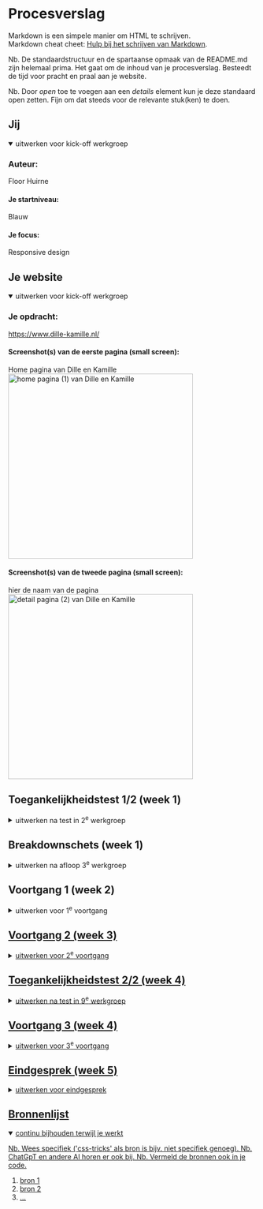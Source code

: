 # Procesverslag
Markdown is een simpele manier om HTML te schrijven.  
Markdown cheat cheet: [Hulp bij het schrijven van Markdown](https://github.com/adam-p/markdown-here/wiki/Markdown-Cheatsheet).

Nb. De standaardstructuur en de spartaanse opmaak van de README.md zijn helemaal prima. Het gaat om de inhoud van je procesverslag. Besteedt de tijd voor pracht en praal aan je website.

Nb. Door *open* toe te voegen aan een *details* element kun je deze standaard open zetten. Fijn om dat steeds voor de relevante stuk(ken) te doen.





## Jij

<details open>
  <summary>uitwerken voor kick-off werkgroep</summary>

  ### Auteur:
  Floor Huirne

  #### Je startniveau:
  Blauw 

  #### Je focus:
  Responsive design
 
</details>





## Je website

<details open>
  <summary>uitwerken voor kick-off werkgroep</summary>

  ### Je opdracht:
  https://www.dille-kamille.nl/ 

  #### Screenshot(s) van de eerste pagina (small screen): 
  Home pagina van Dille en Kamille
  <img src="readme-images/homePagina.png" width="375px" alt="home pagina (1) van Dille en Kamille">
  
  #### Screenshot(s) van de tweede pagina (small screen):
  hier de naam van de pagina  
  <img src="readme-images/pagina2.png" width="375px" alt="detail pagina (2) van Dille en Kamille">
 
</details>



## Toegankelijkheidstest 1/2 (week 1)

<details>
  <summary>uitwerken na test in 2<sup>e</sup> werkgroep</summary>

  ### Bevindingen
  Lijst met je bevindingen die in de test naar voren kwamen:
  Headers: 
  _ De meeste headers worden gelezen, dus dat is top!
  - Structuur is wel logisch, het is me niet overal duidelijk wat ik er kan verwachten. Zo bij het stukje 'warm wonen' zou ik niet weten wat er mee bedoeld wordt. 
  - bij Tips & Inspiratie leest hij de tekst uit en geeft hij de linkjes aan.
  - Daarna vindt hij geen headers meer, terwijl er nog wel een section/ article staat met 'wordt member'
  Links:
  - Bijna alle links worden omschreven
  - ook in de navigatie worden alle 'hoofd' links benoemd, maar ook gelijk alle die eronder vallen
  - bij de section over de belangrijke waarschuwing, zou ik dat ook in de link neerzetten, zodat je weet dat je dan daar meer informatie over krijgt.
  - bekijk meer wordt goed uitgesproken ook met "groter dan", wellicht zou je hier kunnen zetten wat je dan meer krijgt te zien
  - In de section van Welkom bij Dille en kamille, staan links in de tekst verwerkt, niet alle links worden hier benoemd (tijdloze, natuurlijke & seizoenscollectie)
  - Bij tips en inspiratie wordt alle tekst voor gelezen en is het ook een link. Ergens wel heel fijn, omdat je gelijk weet waar de link over gaat, alleen moet je wel veel luisteren
  - Word member wordt nu wel meegelezen, de header alleen niet.
  - Bekijk alle 56 winkels vind ik een duidelijke link, je weet gelijk wat je krijgt als je op de link krijgt.
  - voor derest worden, op een paar na, alle links voorgelezen, dus dat is top!

Toegankelijkheid
  contrast ratio = richtlijn hoe groot deze moet zijn: 
  - Normale tekst: 4.5 : 1
  - Headings: 3 : 1

Ik heb ook gekeken of dille en kamille zich met de toegankelijkheid bezig houdt
screenreaders dus wel, zoals eerder bekeken. 
maaarrrr: 
dark modus, increase contrast en reduce motion, werkte niet. Dus hier zou ik nog wel mee bezig kunnen gaan! 

</details>



## Breakdownschets (week 1)

<details>
  <summary>uitwerken na afloop 3<sup>e</sup> werkgroep</summary>

  ### de hele pagina: 
  <img src="readme-images/breakdownHomePagina.jpg" width="375px" alt="breakdown van de hele pagina">

  ### dynamisch deel (bijv menu): 
  <img src="readme-images/breakdownMenu.jpg" width="375px" alt="breakdown van een dynamisch deel">

  ### wellicht nog een dynamisch deel (bijv filter): 
  <img src="readme-images/breakdownHulp.jpg" width="375px" alt="breakdown van nog een dynamisch deel">

</details>





## Voortgang 1 (week 2)

<details>
  <summary>uitwerken voor 1<sup>e</sup> voortgang</summary>

  ### Stand van zaken
  Ik liep iets achter, omdat ik in week 1/ begin deze week niet zoveel tijd had om er aan te zitten. In deze week heb ik dat proberen recht te trekken. Met het feedback moment had ik nog niet veel om te laten zien, maar ik ben sinds die les wel lekker bezig geweest! Zo heb ik geoefend met de grid garden. Ik ben daar tot niveau 24 gekomen, vanaf toen vond ik het te ingewikkeld. Ook heb ik de breakdown schets gemaakt en op basis daarvan begonnen aan mijn HTML. Ik hoop hier de volgende les feedback op te ontvangen. Van anderen heb ik wel veel geleerd ook! 
  hier dit ging goed & dit was lastig (neem ook screenshots op van delen van je website en code)


  ### Agenda voor meeting
  samen met je groepje opstellen

  | student 1      | student 2          | student 3    | student 4        |
  | ---            | ---                | ---          | ---              |
  | dit bespreken  | en dit             | en ik dit    | en dan ik dat    |
  | en dat ook nog | dit als er tijd is | nog een punt | dit wil ik zeker |
  | ...            | ...                | ...          | ...              |


  ### Verslag van meeting
  hier na afloop snel de uitkomsten van de meeting vastleggen
- werk aan de winkel!
- goed de breakdownschets maken, dit is fijn om te hebben voordat ik aan de HTML begin.
- mocht de titel van je site geen H1 hebben, is het fijn om een visual hidden code toe te voegen, zodat je screenreader het wel kan voorlezen.
- we hebben gekeken hoe je de <nav> balk het beste kan neerzetten in de HTML, zo is het bij mijn site zo dat ik een hamburger menu heb, profiel link, logo img & een winkelmand lijnk heb. Om de code dan zo netjes mogelijk te houden, is het handig om de 'belangrijkste' navigatie als lists onder elkaar te zetten, en de minder belangrijke (profiel/ winkelmandje) als <a href> te zetten.
- Voor derest is het belangrijk dat ik bij de volgende voortgangsgesprek veel heb, zodat ik goed op schema blijf!

</details>





## Voortgang 2 (week 3)

<details>
  <summary>uitwerken voor 2<sup>e</sup> voortgang</summary>

  ### Stand van zaken
  hier dit ging goed & dit was lastig (neem ook screenshots op van delen van je website en code)


  ### Agenda voor meeting
  samen met je groepje opstellen

  | student 1      | student 2          | student 3    | student 4        |
  | ---            | ---                | ---          | ---              |
  | dit bespreken  | en dit             | en ik dit    | en dan ik dat    |
  | en dat ook nog | dit als er tijd is | nog een punt | dit wil ik zeker |
  | ...            | ...                | ...          | ...              |


  ### Verslag van meeting
  hier na afloop snel de uitkomsten van de meeting vastleggen

  - punt 1
  - punt 2
  - nog een punt
- ...

</details>





## Toegankelijkheidstest 2/2 (week 4)

<details>
  <summary>uitwerken na test in 9<sup>e</sup> werkgroep</summary>

  ### Bevindingen
  Lijst met je bevindingen die in de test naar voren kwamen (geef ook aan wat er verbeterd is):

</details>





## Voortgang 3 (week 4)

<details>
  <summary>uitwerken voor 3<sup>e</sup> voortgang</summary>

  ### Stand van zaken
  hier dit ging goed & dit was lastig (neem ook screenshots op van delen van je website en code)


  ### Agenda voor meeting
  samen met je groepje opstellen

  | student 1      | student 2          | student 3    | student 4        |
  | ---            | ---                | ---          | ---              |
  | dit bespreken  | en dit             | en ik dit    | en dan ik dat    |
  | en dat ook nog | dit als er tijd is | nog een punt | dit wil ik zeker |
  | ...            | ...                | ...          | ...              |


  ### Verslag van meeting
  hier na afloop snel de uitkomsten van de meeting vastleggen

  - punt 1
  - punt 2
  - nog een punt
  - ...

</details>





## Eindgesprek (week 5)

<details>
  <summary>uitwerken voor eindgesprek</summary>

  ### Je uitkomst - karakteristiek screenshots:
  <img src="readme-images/dummy-plaatje.jpg" width="375px" alt="uitomst opdracht 1">


  ### Dit ging goed/Heb ik geleerd: 
  Korte omschrijving met plaatjes

  <img src="readme-images/dummy-plaatje.jpg" width="375px" alt="top">


  ### Dit was lastig/Is niet gelukt:
  Korte omschrijving met plaatjes

  <img src="readme-images/dummy-plaatje.jpg" width="375px" alt="bummer">
</details>





## Bronnenlijst

<details open>
  <summary>continu bijhouden terwijl je werkt</summary>

  Nb. Wees specifiek ('css-tricks' als bron is bijv. niet specifiek genoeg). 
  Nb. ChatGpT en andere AI horen er ook bij.
  Nb. Vermeld de bronnen ook in je code.

  1. bron 1
  2. bron 2
  3. ...

</details>
